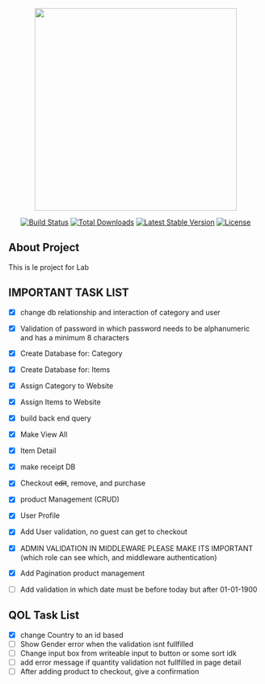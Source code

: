 <p align="center"><a href="https://laravel.com" target="_blank"><img src="https://raw.githubusercontent.com/laravel/art/master/logo-lockup/5%20SVG/2%20CMYK/1%20Full%20Color/laravel-logolockup-cmyk-red.svg" width="400"></a></p>

<p align="center">
<a href="https://travis-ci.org/laravel/framework"><img src="https://travis-ci.org/laravel/framework.svg" alt="Build Status"></a>
<a href="https://packagist.org/packages/laravel/framework"><img src="https://img.shields.io/packagist/dt/laravel/framework" alt="Total Downloads"></a>
<a href="https://packagist.org/packages/laravel/framework"><img src="https://img.shields.io/packagist/v/laravel/framework" alt="Latest Stable Version"></a>
<a href="https://packagist.org/packages/laravel/framework"><img src="https://img.shields.io/packagist/l/laravel/framework" alt="License"></a>
</p>

## About Project

This is le project for Lab 

## IMPORTANT TASK LIST
- [x] change db relationship and interaction of category and user
- [x] Validation of password in which password needs to be alphanumeric and has a minimum 8 characters
- [x] Create Database for: Category
- [x] Create Database for: Items
- [x] Assign Category to Website
- [x] Assign Items to Website
- [x] build back end query
- [x] Make View All
- [x] Item Detail
- [X] make receipt DB
- [X] Checkout ~~edit~~, remove, and purchase
- [X] product Management (CRUD)
- [X] User Profile
- [X] Add User validation, no guest can get to checkout
- [X] ADMIN VALIDATION IN MIDDLEWARE PLEASE MAKE ITS IMPORTANT (which role can see which, and middleware authentication)
- [X] Add Pagination product management
- [ ] Add validation in which date must be before today but after 01-01-1900





## QOL Task List

- [X] change Country to an id based 
- [ ] Show Gender error when the validation isnt fullfilled
- [ ] Change input box from writeable input to button or some sort idk 
- [ ] add error message if quantity validation not fullfilled in page detail 
- [ ] After adding product to checkout, give a confirmation